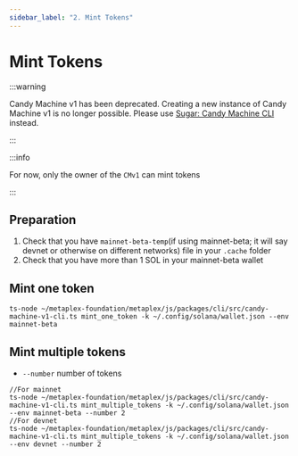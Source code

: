 ```yaml
---
sidebar_label: "2. Mint Tokens"
---
```


# Mint Tokens

:::warning

Candy Machine v1 has been deprecated. Creating a new instance of Candy Machine v1 is no longer possible. Please use [Sugar: Candy Machine CLI](/tools/sugar) instead.

:::

:::info

For now, only the owner of the `CMv1` can mint tokens

:::

## Preparation
1. Check that you have `mainnet-beta-temp`(if using mainnet-beta; it will say devnet or otherwise on different networks) file in your `.cache` folder
2. Check that you have more than 1 SOL in your mainnet-beta wallet

## Mint one token
```
ts-node ~/metaplex-foundation/metaplex/js/packages/cli/src/candy-machine-v1-cli.ts mint_one_token -k ~/.config/solana/wallet.json --env mainnet-beta
```

## Mint multiple tokens
- `--number` number of tokens
```
//For mainnet
ts-node ~/metaplex-foundation/metaplex/js/packages/cli/src/candy-machine-v1-cli.ts mint_multiple_tokens -k ~/.config/solana/wallet.json --env mainnet-beta --number 2
//For devnet
ts-node ~/metaplex-foundation/metaplex/js/packages/cli/src/candy-machine-v1-cli.ts mint_multiple_tokens -k ~/.config/solana/wallet.json --env devnet --number 2 

```
